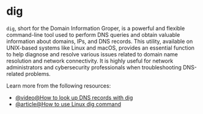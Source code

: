 # dig

`dig`, short for the Domain Information Groper, is a powerful and flexible command-line tool used to perform DNS queries and obtain valuable information about domains, IPs, and DNS records. This utility, available on UNIX-based systems like Linux and macOS, provides an essential function to help diagnose and resolve various issues related to domain name resolution and network connectivity. It is highly useful for network administrators and cybersecurity professionals when troubleshooting DNS-related problems.

Learn more from the following resources:

- [@video@How to look up DNS records with dig](https://www.youtube.com/watch?v=3AOKomsmeUY)
- [@article@How to use Linux dig command](https://www.google.com/search?client=firefox-b-d&q=linux+dig+command)